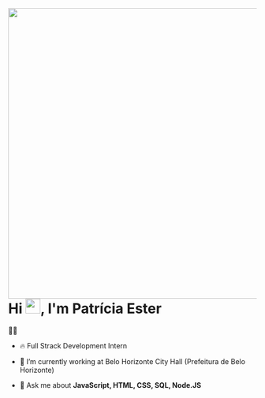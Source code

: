 <img align="right" height="590em" src="https://www.canva.com/design/DAGdhXI26oM/z0M535zTa4CmGNS4LqndoQ/view?utm_content=DAGdhXI26oM&utm_campaign=designshare&utm_medium=link&utm_source=publishsharelink&mode=preview](https://media.licdn.com/dms/image/v2/D4D03AQFpW7Z9fc6KnQ/profile-displayphoto-shrink_200_200/profile-displayphoto-shrink_200_200/0/1670950759444?e=1743638400&v=beta&t=0qGf000kYnEIQuSPkIBBWd-EiaiOG0q6R8ne4rkZA00)"/>
<h1 align="left">Hi <img src="https://raw.githubusercontent.com/kaueMarques/kaueMarques/master/hi.gif" height="30px">, I'm Patrícia Ester </h1>
<p align="left"> 👨‍💻 </p>

- 🔥 Full Strack Development Intern

- 🔭 I’m currently working at Belo Horizonte City Hall (Prefeitura de Belo Horizonte)

- 💬 Ask me about **JavaScript, HTML, CSS, SQL, Node.JS**


<!--

<br><br>


<!---
patriciaferreirash/patriciaferreirash is a ✨ special ✨ repository because its `README.md` (this file) appears on your GitHub profile.
You can click the Preview link to take a look at your changes.
--->
